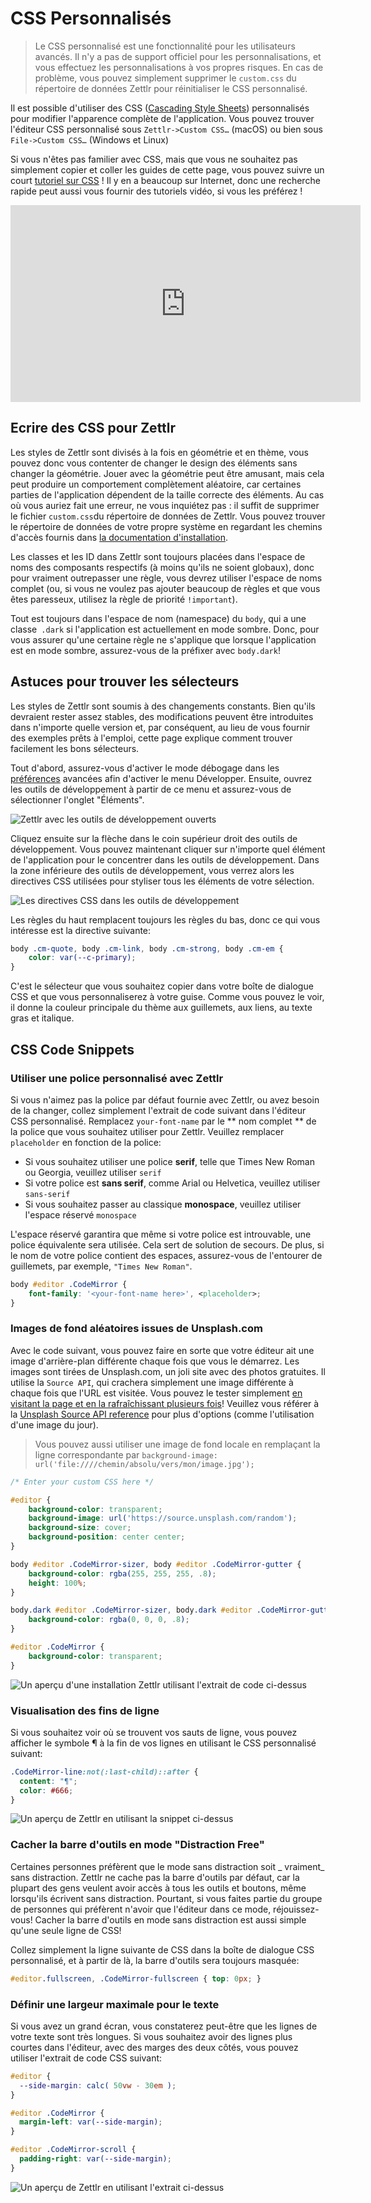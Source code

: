 # CSS Personnalisés

> Le CSS personnalisé est une fonctionnalité pour les utilisateurs avancés. Il n'y a pas de support officiel pour les personnalisations, et vous effectuez les personnalisations à vos propres risques. En cas de problème, vous pouvez simplement supprimer le `custom.css` du répertoire de données Zettlr pour réinitialiser le CSS personnalisé.

Il est possible d'utiliser des CSS ([Cascading Style Sheets](https://en.wikipedia.org/wiki/Cascading_Style_Sheets)) personnalisés pour modifier l'apparence complète de l'application. 
Vous pouvez trouver l'éditeur CSS personnalisé sous `Zettlr->Custom CSS…` (macOS) ou bien sous `File->Custom CSS…` (Windows et Linux)

Si vous n'êtes pas familier avec CSS, mais que vous ne souhaitez pas simplement copier et coller les guides de cette page, vous pouvez suivre un court [tutoriel sur CSS](https://developer.mozilla.org/en-US/docs/Learn/CSS/Introduction_to_CSS) ! Il y en a beaucoup sur Internet, donc une recherche rapide peut aussi vous fournir des tutoriels vidéo, si vous les préférez !

<iframe width="560" height="315" src="https://www.youtube-nocookie.com/embed/QcJGI_3adhc" frameborder="0" allow="accelerometer; autoplay; encrypted-media; gyroscope; picture-in-picture" allowfullscreen></iframe>

## Ecrire des CSS pour Zettlr

Les styles de Zettlr sont divisés à la fois en géométrie et en thème, vous pouvez donc vous contenter de changer le design des éléments sans changer la géométrie. Jouer avec la géométrie peut être amusant, mais cela peut produire un comportement complètement aléatoire, car certaines parties de l'application dépendent de la taille correcte des éléments. Au cas où vous auriez fait une erreur, ne vous inquiétez pas : il suffit de supprimer le fichier `custom.css`du répertoire de données de Zettlr. Vous pouvez trouver le répertoire de données de votre propre système en regardant les chemins d'accès fournis dans [la documentation d'installation](../install.md).

Les classes et les ID dans Zettlr sont toujours placées dans l'espace de noms des composants respectifs (à moins qu'ils ne soient globaux), donc pour vraiment outrepasser une règle, vous devrez utiliser l'espace de noms complet (ou, si vous ne voulez pas ajouter beaucoup de règles et que vous êtes paresseux, utilisez la règle de priorité `!important`).

Tout est toujours dans l'espace de nom (namespace) du `body`, qui a une classe` .dark` si l'application est actuellement en mode sombre. Donc, pour vous assurer qu'une certaine règle ne s'applique que lorsque l'application est en mode sombre, assurez-vous de la préfixer avec `body.dark`!

## Astuces pour trouver les sélecteurs

Les styles de Zettlr sont soumis à des changements constants. Bien qu'ils devraient rester assez stables, des modifications peuvent être introduites dans n'importe quelle version et, par conséquent, au lieu de vous fournir des exemples prêts à l'emploi, cette page explique comment trouver facilement les bons sélecteurs.

Tout d'abord, assurez-vous d'activer le mode débogage dans les [préférences](../reference/settings.md) avancées afin d'activer le menu Développer. Ensuite, ouvrez les outils de développement à partir de ce menu et assurez-vous de sélectionner l'onglet "Éléments".

![Zettlr avec les outils de développement ouverts](../img/zettlr_developer_tools.png)

Cliquez ensuite sur la flèche dans le coin supérieur droit des outils de développement. Vous pouvez maintenant cliquer sur n'importe quel élément de l'application pour le concentrer dans les outils de développement. Dans la zone inférieure des outils de développement, vous verrez alors les directives CSS utilisées pour styliser tous les éléments de votre sélection.

![Les directives CSS dans les outils de développement](../img/zettlr_developer_tools_css.png)

Les règles du haut remplacent toujours les règles du bas, donc ce qui vous intéresse est la directive suivante:

```css
body .cm-quote, body .cm-link, body .cm-strong, body .cm-em {
    color: var(--c-primary);
}
```

C'est le sélecteur que vous souhaitez copier dans votre boîte de dialogue CSS et que vous personnaliserez à votre guise. Comme vous pouvez le voir, il donne la couleur principale du thème aux guillemets, aux liens, au texte gras et italique.

## CSS Code Snippets

### Utiliser une police personnalisé avec Zettlr

Si vous n'aimez pas la police par défaut fournie avec Zettlr, ou avez besoin de la changer, collez simplement l'extrait de code suivant dans l'éditeur CSS personnalisé. Remplacez `your-font-name` par le ** nom complet ** de la police que vous souhaitez utiliser pour Zettlr. Veuillez remplacer `placeholder` en fonction de la police:

- Si vous souhaitez utiliser une police **serif**, telle que Times New Roman ou Georgia, veuillez utiliser `serif`
- Si votre police est **sans serif**, comme Arial ou Helvetica, veuillez utiliser `sans-serif`
- Si vous souhaitez passer au classique **monospace**, veuillez utiliser l'espace réservé `monospace`

L'espace réservé garantira que même si votre police est introuvable, une police équivalente sera utilisée. Cela sert de solution de secours. De plus, si le nom de votre police contient des espaces, assurez-vous de l'entourer de guillemets, par exemple, `"Times New Roman"`.

```css
body #editor .CodeMirror {
    font-family: '<your-font-name here>', <placeholder>;
}
```

### Images de fond aléatoires issues de Unsplash.com

Avec le code suivant, vous pouvez faire en sorte que votre éditeur ait une image d'arrière-plan différente chaque fois que vous le démarrez. Les images sont tirées de Unsplash.com, un joli site avec des photos gratuites. Il utilise la `Source API`, qui crachera simplement une image différente à chaque fois que l'URL est visitée. Vous pouvez le tester simplement [en visitant la page et en la rafraîchissant plusieurs fois](https://source.unsplash.com/random)! Veuillez vous référer à la [Unsplash Source API reference](https://source.unsplash.com/) pour plus d'options (comme l'utilisation d'une image du jour).

> Vous pouvez aussi utiliser une image de fond locale en remplaçant la ligne correspondante par `background-image: url('file:////chemin/absolu/vers/mon/image.jpg');`

```css
/* Enter your custom CSS here */

#editor {
    background-color: transparent;
    background-image: url('https://source.unsplash.com/random');
    background-size: cover;
    background-position: center center;
}

body #editor .CodeMirror-sizer, body #editor .CodeMirror-gutter {
    background-color: rgba(255, 255, 255, .8);
    height: 100%;
}

body.dark #editor .CodeMirror-sizer, body.dark #editor .CodeMirror-gutter {
    background-color: rgba(0, 0, 0, .8);
}

#editor .CodeMirror {
    background-color: transparent;
}
```

![Un aperçu d'une installation Zettlr utilisant l'extrait de code ci-dessus](../img/custom_css_unsplash.png)

### Visualisation des fins de ligne

Si vous souhaitez voir où se trouvent vos sauts de ligne, vous pouvez afficher le symbole ¶ à la fin de vos lignes en utilisant le CSS personnalisé suivant:

```css
.CodeMirror-line:not(:last-child)::after {
  content: "¶";
  color: #666;
}
```

![Un aperçu de Zettlr en utilisant la snippet ci-dessus](../img/custom_css_pilcrow.png)

### Cacher la barre d'outils en mode "Distraction Free"

Certaines personnes préfèrent que le mode sans distraction soit _ vraiment_ sans distraction. Zettlr ne cache pas la barre d'outils par défaut, car la plupart des gens veulent avoir accès à tous les outils et boutons, même lorsqu'ils écrivent sans distraction. Pourtant, si vous faites partie du groupe de personnes qui préfèrent n'avoir que l'éditeur dans ce mode, réjouissez-vous! Cacher la barre d'outils en mode sans distraction est aussi simple qu'une seule ligne de CSS!

Collez simplement la ligne suivante de CSS dans la boîte de dialogue CSS personnalisé, et à partir de là, la barre d'outils sera toujours masquée:

```css
#editor.fullscreen, .CodeMirror-fullscreen { top: 0px; }
```

### Définir une largeur maximale pour le texte

Si vous avez un grand écran, vous constaterez peut-être que les lignes de votre texte sont très longues.
Si vous souhaitez avoir des lignes plus courtes dans l'éditeur, avec des marges des deux côtés, vous pouvez utiliser l'extrait de code CSS suivant:

```css
#editor {
  --side-margin: calc( 50vw - 30em ); 
}

#editor .CodeMirror {
  margin-left: var(--side-margin);
}

#editor .CodeMirror-scroll {
  padding-right: var(--side-margin);
}
```

![Un aperçu de Zettlr en utilisant l'extrait ci-dessus](../img/custom_css_maxwidth.png)
